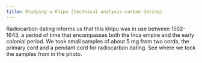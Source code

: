 ```yaml
---
title: Studying a Khipu (technical analysis-carbon dating)
---
```


Radiocarbon dating informs us that this khipu was in use between 1502-1643, a period of time that encompasses both the Inca empire and the early colonial period.  We took small samples of about 5 mg from two cords, the primary cord and a pendant cord for radiocarbon dating. See where we took the samples from in the photo.
